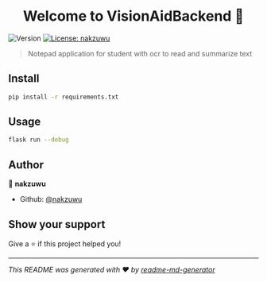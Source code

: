 <h1 align="center">Welcome to VisionAidBackend 👋</h1>
<p>
  <img alt="Version" src="https://img.shields.io/badge/version-0.1-blue.svg?cacheSeconds=2592000" />
  <a href="#" target="_blank">
    <img alt="License: nakzuwu" src="https://img.shields.io/badge/License-nakzuwu-yellow.svg" />
  </a>
</p>

> Notepad application for student with ocr to read and summarize text 

## Install

```sh
pip install -r requirements.txt
```

## Usage

```sh
flask run --debug
```

## Author

👤 **nakzuwu**

* Github: [@nakzuwu](https://github.com/nakzuwu)

## Show your support

Give a ⭐️ if this project helped you!

***
_This README was generated with ❤️ by [readme-md-generator](https://github.com/kefranabg/readme-md-generator)_